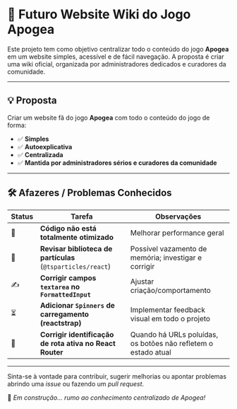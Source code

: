 # 🌌 Futuro Website Wiki do Jogo **Apogea**

Este projeto tem como objetivo centralizar todo o conteúdo do jogo **Apogea** em um website simples, acessível e de fácil navegação. A proposta é criar uma wiki oficial, organizada por administradores dedicados e curadores da comunidade.

---

## 💡 Proposta

Criar um website fã do jogo **Apogea** com todo o conteúdo do jogo de forma:

- ✅ **Simples**
- ✅ **Autoexplicativa**
- ✅ **Centralizada**
- ✅ **Mantida por administradores sérios e curadores da comunidade**

---

## 🛠️ Afazeres / Problemas Conhecidos

| Status | Tarefa | Observações |
|--------|--------|-------------|
| 🔧 | **Código não está totalmente otimizado** | Melhorar performance geral |
| 🧠 | **Revisar biblioteca de partículas** (`@tsparticles/react`) | Possível vazamento de memória; investigar e corrigir |
| ✍️ | **Corrigir campos `textarea` no `FormattedInput`** | Ajustar criação/comportamento |
| ⏳ | **Adicionar `Spinners` de carregamento (reactstrap)** | Implementar feedback visual em todo o projeto |
| 🧭 | **Corrigir identificação de rota ativa no React Router** | Quando há URLs poluídas, os botões não refletem o estado atual |

---

Sinta-se à vontade para contribuir, sugerir melhorias ou apontar problemas abrindo uma _issue_ ou fazendo um _pull request_.

🚀 *Em construção... rumo ao conhecimento centralizado de Apogea!*
